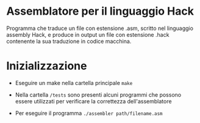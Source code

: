 # Assemblatore per il linguaggio Hack

Programma che traduce un file con estensione .asm, scritto nel linguaggio assembly Hack, e produce in output un file con estensione .hack contenente la sua traduzione in codice macchina.

# Inizializzazione

* Eseguire un make nella cartella principale
    `make`
    
* Nella cartella `/tests` sono presenti alcuni programmi che possono essere utilizzati per verificare la correttezza dell'assemblatore

* Per eseguire il programma `./assembler path/filename.asm`
